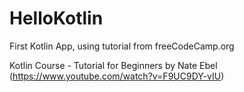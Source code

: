 # HelloKotlin

First Kotlin App, using tutorial from freeCodeCamp.org

Kotlin Course - Tutorial for Beginners by Nate Ebel (https://www.youtube.com/watch?v=F9UC9DY-vIU)